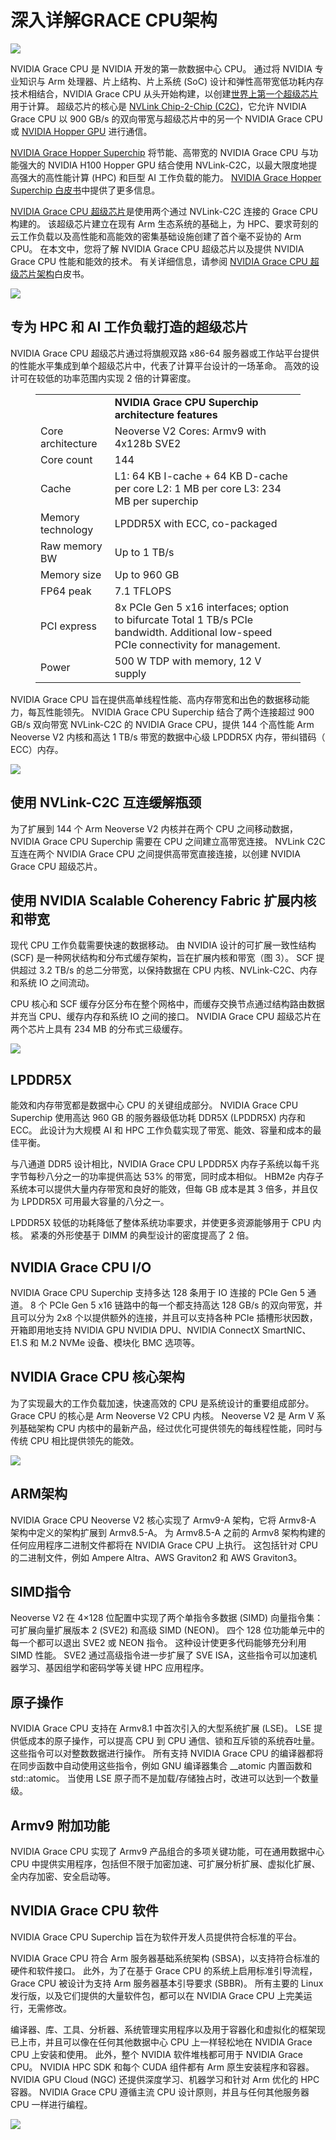 # 深入详解GRACE CPU架构

![](https://developer-blogs.nvidia.com/wp-content/uploads/2023/01/grace-cpu-superchip-1.png)

NVIDIA Grace CPU 是 NVIDIA 开发的第一款数据中心 CPU。 通过将 NVIDIA 专业知识与 Arm 处理器、片上结构、片上系统 (SoC) 设计和弹性高带宽低功耗内存技术相结合，NVIDIA Grace CPU 从头开始构建，以创建[世界上第一个超级芯片](https://nvidianews.nvidia.com/news/nvidia-introduces-grace-cpu-superchip) 用于计算。 超级芯片的核心是 [NVLink Chip-2-Chip (C2C)](https://www.nvidia.com/en-us/data-center/nvlink-c2c/)，它允许 NVIDIA Grace CPU 以 900 GB/s 的双向带宽与超级芯片中的另一个 NVIDIA Grace CPU 或 [NVIDIA Hopper GPU](https://www.nvidia.com/en-us/data-center/technologies/hopper-architecture/) 进行通信。

[NVIDIA Grace Hopper Superchip](https://www.nvidia.com/en-us/data-center/grace-hopper-superchip/) 将节能、高带宽的 NVIDIA Grace CPU 与功能强大的 NVIDIA H100 Hopper GPU 结合使用 NVLink-C2C，以最大限度地提高强大的高性能计算 (HPC) 和巨型 AI 工作负载的能力。 [NVIDIA Grace Hopper Superchip 白皮书](https://resources.nvidia.com/en-us-grace-cpu/nvidia-grace-hopper)中提供了更多信息。

[NVIDIA Grace CPU 超级芯片](https://www.nvidia.com/en-us/data-center/grace-cpu/)是使用两个通过 NVLink-C2C 连接的 Grace CPU 构建的。 该超级芯片建立在现有 Arm 生态系统的基础上，为 HPC、要求苛刻的云工作负载以及高性能和高能效的密集基础设施创建了首个毫不妥协的 Arm CPU。
在本文中，您将了解 NVIDIA Grace CPU 超级芯片以及提供 NVIDIA Grace CPU 性能和能效的技术。 有关详细信息，请参阅 [NVIDIA Grace CPU 超级芯片架构](https://resources.nvidia.com/en-us-grace-cpu/nvidia-grace-cpu-superchip)白皮书。

![](https://developer-blogs.nvidia.com/wp-content/uploads/2023/01/grace-cpu-performance-projections.png)

## 专为 HPC 和 AI 工作负载打造的超级芯片

NVIDIA Grace CPU 超级芯片通过将旗舰双路 x86-64 服务器或工作站平台提供的性能水平集成到单个超级芯片中，代表了计算平台设计的一场革命。 高效的设计可在较低的功率范围内实现 2 倍的计算密度。

<figure class="wp-block-table aligncenter"><table><tbody><tr><td></td><td><strong>NVIDIA Grace CPU Superchip architecture features&nbsp;</strong></td></tr><tr><td>Core architecture</td><td>Neoverse V2 Cores: Armv9 with 4x128b SVE2&nbsp;</td></tr><tr><td>Core count</td><td>144&nbsp;</td></tr><tr><td>Cache</td><td>L1: 64 KB I-cache + 64 KB D-cache per core L2: 1 MB per core L3: 234 MB per superchip </td></tr><tr><td>Memory technology</td><td>LPDDR5X with ECC, co-packaged&nbsp;&nbsp;</td></tr><tr><td>Raw memory BW</td><td>Up to 1 TB/s&nbsp;</td></tr><tr><td>Memory size</td><td>Up to 960 GB&nbsp;</td></tr><tr><td>FP64 peak</td><td>7.1 TFLOPS&nbsp;</td></tr><tr><td>PCI express</td><td>8x PCIe Gen 5 x16 interfaces; option to bifurcate  Total 1 TB/s PCIe bandwidth. Additional low-speed PCIe connectivity for management. </td></tr><tr><td>Power</td><td>500 W TDP with memory, 12 V supply </td></tr></tbody></table><figcaption></figcaption></figure>


NVIDIA Grace CPU 旨在提供高单线程性能、高内存带宽和出色的数据移动能力，每瓦性能领先。 NVIDIA Grace CPU Superchip 结合了两个连接超过 900 GB/s 双向带宽 NVLink-C2C 的 NVIDIA Grace CPU，提供 144 个高性能 Arm Neoverse V2 内核和高达 1 TB/s 带宽的数据中心级 LPDDR5X 内存，带纠错码（ ECC）内存。


![](https://developer-blogs.nvidia.com/wp-content/uploads/2023/01/grace-CPU-superchip-graphic.png)

## 使用 NVLink-C2C 互连缓解瓶颈
为了扩展到 144 个 Arm Neoverse V2 内核并在两个 CPU 之间移动数据，NVIDIA Grace CPU Superchip 需要在 CPU 之间建立高带宽连接。 NVLink C2C 互连在两个 NVIDIA Grace CPU 之间提供高带宽直接连接，以创建 NVIDIA Grace CPU 超级芯片。

## 使用 NVIDIA Scalable Coherency Fabric 扩展内核和带宽
现代 CPU 工作负载需要快速的数据移动。 由 NVIDIA 设计的可扩展一致性结构 (SCF) 是一种网状结构和分布式缓存架构，旨在扩展内核和带宽（图 3）。 SCF 提供超过 3.2 TB/s 的总二分带宽，以保持数据在 CPU 内核、NVLink-C2C、内存和系统 IO 之间流动。

CPU 核心和 SCF 缓存分区分布在整个网格中，而缓存交换节点通过结构路由数据并充当 CPU、缓存内存和系统 IO 之间的接口。 NVIDIA Grace CPU 超级芯片在两个芯片上具有 234 MB 的分布式三级缓存。


![](https://developer-blogs.nvidia.com/wp-content/uploads/2023/01/grace-cpu-layout-scalable-coherency-fabric.png)

## LPDDR5X
能效和内存带宽都是数据中心 CPU 的关键组成部分。 NVIDIA Grace CPU Superchip 使用高达 960 GB 的服务器级低功耗 DDR5X (LPDDR5X) 内存和 ECC。 此设计为大规模 AI 和 HPC 工作负载实现了带宽、能效、容量和成本的最佳平衡。

与八通道 DDR5 设计相比，NVIDIA Grace CPU LPDDR5X 内存子系统以每千兆字节每秒八分之一的功率提供高达 53% 的带宽，同时成本相似。 HBM2e 内存子系统本可以提供大量内存带宽和良好的能效，但每 GB 成本是其 3 倍多，并且仅为 LPDDR5X 可用最大容量的八分之一。

LPDDR5X 较低的功耗降低了整体系统功率要求，并使更多资源能够用于 CPU 内核。 紧凑的外形使基于 DIMM 的典型设计的密度提高了 2 倍。

## NVIDIA Grace CPU I/O
NVIDIA Grace CPU Superchip 支持多达 128 条用于 IO 连接的 PCIe Gen 5 通道。 8 个 PCIe Gen 5 x16 链路中的每一个都支持高达 128 GB/s 的双向带宽，并且可以分为 2x8 个以提供额外的连接，并且可以支持各种 PCIe 插槽形状因数，开箱即用地支持 NVIDIA GPU NVIDIA DPU、NVIDIA ConnectX SmartNIC、E1.S 和 M.2 NVMe 设备、模块化 BMC 选项等。

## NVIDIA Grace CPU 核心架构
为了实现最大的工作负载加速，快速高效的 CPU 是系统设计的重要组成部分。 Grace CPU 的核心是 Arm Neoverse V2 CPU 内核。 Neoverse V2 是 Arm V 系列基础架构 CPU 内核中的最新产品，经过优化可提供领先的每线程性能，同时与传统 CPU 相比提供领先的能效。

![](https://developer-blogs.nvidia.com/wp-content/uploads/2023/01/grace-cpu-arm-neoverse-v2-core.jpg)

## ARM架构
NVIDIA Grace CPU Neoverse V2 核心实现了 Armv9-A 架构，它将 Armv8-A 架构中定义的架构扩展到 Armv8.5-A。 为 Armv8.5-A 之前的 Armv8 架构构建的任何应用程序二进制文件都将在 NVIDIA Grace CPU 上执行。 这包括针对 CPU 的二进制文件，例如 Ampere Altra、AWS Graviton2 和 AWS Graviton3。

## SIMD指令
Neoverse V2 在 4×128 位配置中实现了两个单指令多数据 (SIMD) 向量指令集：可扩展向量扩展版本 2 (SVE2) 和高级 SIMD (NEON)。 四个 128 位功能单元中的每一个都可以退出 SVE2 或 NEON 指令。 这种设计使更多代码能够充分利用 SIMD 性能。 SVE2 通过高级指令进一步扩展了 SVE ISA，这些指令可以加速机器学习、基因组学和密码学等关键 HPC 应用程序。

## 原子操作
NVIDIA Grace CPU 支持在 Armv8.1 中首次引入的大型系统扩展 (LSE)。 LSE 提供低成本的原子操作，可以提高 CPU 到 CPU 通信、锁和互斥锁的系统吞吐量。 这些指令可以对整数数据进行操作。 所有支持 NVIDIA Grace CPU 的编译器都将在同步函数中自动使用这些指令，例如 GNU 编译器集合 __atomic 内置函数和 std::atomic。 当使用 LSE 原子而不是加载/存储独占时，改进可以达到一个数量级。

## Armv9 附加功能
NVIDIA Grace CPU 实现了 Armv9 产品组合的多项关键功能，可在通用数据中心 CPU 中提供实用程序，包括但不限于加密加速、可扩展分析扩展、虚拟化扩展、全内存加密、安全启动等。

## NVIDIA Grace CPU 软件
NVIDIA Grace CPU Superchip 旨在为软件开发人员提供符合标准的平台。

NVIDIA Grace CPU 符合 Arm 服务器基础系统架构 (SBSA)，以支持符合标准的硬件和软件接口。 此外，为了在基于 Grace CPU 的系统上启用标准引导流程，Grace CPU 被设计为支持 Arm 服务器基本引导要求 (SBBR)。 所有主要的 Linux 发行版，以及它们提供的大量软件包，都可以在 NVIDIA Grace CPU 上完美运行，无需修改。

编译器、库、工具、分析器、系统管理实用程序以及用于容器化和虚拟化的框架现已上市，并且可以像在任何其他数据中心 CPU 上一样轻松地在 NVIDIA Grace CPU 上安装和使用。 此外，整个 NVIDIA 软件堆栈都可用于 NVIDIA Grace CPU。 NVIDIA HPC SDK 和每个 CUDA 组件都有 Arm 原生安装程序和容器。 NVIDIA GPU Cloud (NGC) 还提供深度学习、机器学习和针对 Arm 优化的 HPC 容器。 NVIDIA Grace CPU 遵循主流 CPU 设计原则，并且与任何其他服务器 CPU 一样进行编程。

![](https://developer-blogs.nvidia.com/wp-content/uploads/2023/01/grace-cpu-sofware-ecosystem-diagram.png)































